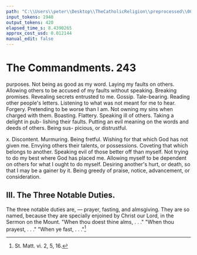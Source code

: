```yaml
---
path: "C:\\Users\\peter\\Desktop\\TheCatholicReligion\\preprocessed\\00260.jpg"
input_tokens: 1948
output_tokens: 420
elapsed_time_s: 8.4390265
approx_cost_usd: 0.012144
manual_edit: false
---
```

# The Commandments. 243

purposes. Not being as good as my word.
Laying my faults on others. Allowing others
to be accused of my faults without speaking.
Breaking promises. Revealing secrets entrusted
to me. Gossip. Tale-bearing. Reading other
people's letters. Listening to what was not
meant for me to hear. Forgery. Pretending
to be worse than I am. Not owning my sins
when charged with them. Boasting. Flattery.
Speaking ill of others. Taking a delight in pub-
lishing their faults. Putting an evil meaning
on the words and deeds of others. Being sus-
picious, or distrustful.

x. Discontent. Murmuring. Being fretful.
Wishing for that which God has not given me.
Envying others their talents, or possessions.
Coveting that which belongs to another.
Speaking evil of those better off than myself.
Not trying to do my best where God has placed
me. Allowing myself to be dependent on others
for what I ought to do myself. Desiring
another's hurt, or death, so that I may be a
gainer by it. Being greedy of praise, notice,
advancement, or consideration.

## III. The Three Notable Duties.

The three notable duties are, — prayer,
fasting, and almsgiving. They are so named,
because they are specially enjoined by Christ
our Lord, in the Sermon on the Mount.
"When thou doest thine alms, . . ."
"When thou prayest, . . ."
"When ye fast, . . ."[^1]

[^1]: St. Matt. vi. 2, 5, 16.